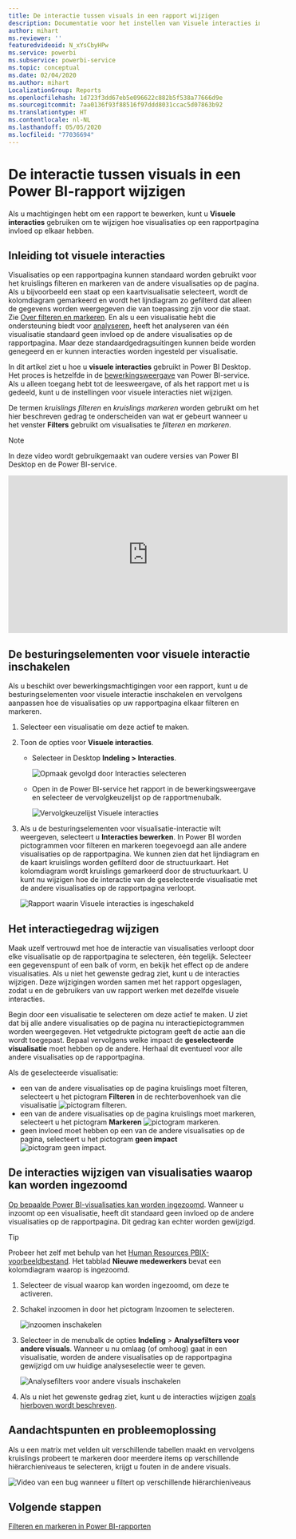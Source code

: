 ```yaml
---
title: De interactie tussen visuals in een rapport wijzigen
description: Documentatie voor het instellen van Visuele interacties in een Microsoft Power BI-rapport en een Power BI Desktop-rapport.
author: mihart
ms.reviewer: ''
featuredvideoid: N_xYsCbyHPw
ms.service: powerbi
ms.subservice: powerbi-service
ms.topic: conceptual
ms.date: 02/04/2020
ms.author: mihart
LocalizationGroup: Reports
ms.openlocfilehash: 1d723f3dd67eb5e096622c882b5f538a77666d9e
ms.sourcegitcommit: 7aa0136f93f88516f97ddd8031ccac5d07863b92
ms.translationtype: HT
ms.contentlocale: nl-NL
ms.lasthandoff: 05/05/2020
ms.locfileid: "77036694"
---
```

# <a name="change-how-visuals-interact-in-a-power-bi-report"></a>De interactie tussen visuals in een Power BI-rapport wijzigen
Als u machtigingen hebt om een rapport te bewerken, kunt u **Visuele interacties** gebruiken om te wijzigen hoe visualisaties op een rapportpagina invloed op elkaar hebben. 

## <a name="introduction-to-visual-interactions"></a>Inleiding tot visuele interacties
Visualisaties op een rapportpagina kunnen standaard worden gebruikt voor het kruislings filteren en markeren van de andere visualisaties op de pagina.
Als u bijvoorbeeld een staat op een kaartvisualisatie selecteert, wordt de kolomdiagram gemarkeerd en wordt het lijndiagram zo gefilterd dat alleen de gegevens worden weergegeven die van toepassing zijn voor die staat.
Zie [Over filteren en markeren](power-bi-reports-filters-and-highlighting.md). En als u een visualisatie hebt die ondersteuning biedt voor [analyseren](consumer/end-user-drill.md), heeft het analyseren van één visualisatie standaard geen invloed op de andere visualisaties op de rapportpagina. Maar deze standaardgedragsuitingen kunnen beide worden genegeerd en er kunnen interacties worden ingesteld per visualisatie.

In dit artikel ziet u hoe u **visuele interacties** gebruikt in Power BI Desktop. Het proces is hetzelfde in de [bewerkingsweergave](service-interact-with-a-report-in-editing-view.md) van Power BI-service. Als u alleen toegang hebt tot de leesweergave, of als het rapport met u is gedeeld, kunt u de instellingen voor visuele interacties niet wijzigen.

De termen *kruislings filteren* en *kruislings markeren* worden gebruikt om het hier beschreven gedrag te onderscheiden van wat er gebeurt wanneer u het venster **Filters** gebruikt om visualisaties te *filteren* en *markeren*.  

> [!NOTE]
> In deze video wordt gebruikgemaakt van oudere versies van Power BI Desktop en de Power BI-service. 
>
>

<iframe width="560" height="315" src="https://www.youtube.com/embed/N_xYsCbyHPw?list=PL1N57mwBHtN0JFoKSR0n-tBkUJHeMP2cP" frameborder="0" allowfullscreen></iframe>


## <a name="enable-the-visual-interaction-controls"></a>De besturingselementen voor visuele interactie inschakelen
Als u beschikt over bewerkingsmachtigingen voor een rapport, kunt u de besturingselementen voor visuele interactie inschakelen en vervolgens aanpassen hoe de visualisaties op uw rapportpagina elkaar filteren en markeren. 

1. Selecteer een visualisatie om deze actief te maken.  
2. Toon de opties voor **Visuele interacties**.
    

    - Selecteer in Desktop **Indeling > Interacties**.

        ![Opmaak gevolgd door Interacties selecteren](media/service-reports-visual-interactions/power-bi-interaction.png)

    - Open in de Power BI-service het rapport in de bewerkingsweergave en selecteer de vervolgkeuzelijst op de rapportmenubalk.

        ![Vervolgkeuzelijst Visuele interacties](media/service-reports-visual-interactions/power-bi-service.png)

3. Als u de besturingselementen voor visualisatie-interactie wilt weergeven, selecteert u **Interacties bewerken**. In Power BI worden pictogrammen voor filteren en markeren toegevoegd aan alle andere visualisaties op de rapportpagina. We kunnen zien dat het lijndiagram en de kaart kruislings worden gefilterd door de structuurkaart. Het kolomdiagram wordt kruislings gemarkeerd door de structuurkaart. U kunt nu wijzigen hoe de interactie van de geselecteerde visualisatie met de andere visualisaties op de rapportpagina verloopt.
   
    ![Rapport waarin Visuele interacties is ingeschakeld](media/service-reports-visual-interactions/power-bi-turn-on.png)


## <a name="change-the-interaction-behavior"></a>Het interactiegedrag wijzigen
Maak uzelf vertrouwd met hoe de interactie van visualisaties verloopt door elke visualisatie op de rapportpagina te selecteren, één tegelijk.  Selecteer een gegevenspunt of een balk of vorm, en bekijk het effect op de andere visualisaties. Als u niet het gewenste gedrag ziet, kunt u de interacties wijzigen. Deze wijzigingen worden samen met het rapport opgeslagen, zodat u en de gebruikers van uw rapport werken met dezelfde visuele interacties.


Begin door een visualisatie te selecteren om deze actief te maken.  U ziet dat bij alle andere visualisaties op de pagina nu interactiepictogrammen worden weergegeven. Het vetgedrukte pictogram geeft de actie aan die wordt toegepast. Bepaal vervolgens welke impact de **geselecteerde visualisatie** moet hebben op de andere.  Herhaal dit eventueel voor alle andere visualisaties op de rapportpagina.

Als de geselecteerde visualisatie:
   
   * een van de andere visualisaties op de pagina kruislings moet filteren, selecteert u het pictogram **Filteren** in de rechterbovenhoek van die visualisatie ![pictogram filteren](media/service-reports-visual-interactions/power-bi-filter-icon.png).
   * een van de andere visualisaties op de pagina kruislings moet markeren, selecteert u het pictogram **Markeren** ![pictogram markeren](media/service-reports-visual-interactions/power-bi-highlight-icon.png).
   * geen invloed moet hebben op een van de andere visualisaties op de pagina, selecteert u het pictogram **geen impact** ![pictogram geen impact](media/service-reports-visual-interactions/power-bi-no-impact.png).

## <a name="change-the-interactions-of-drillable-visualizations"></a>De interacties wijzigen van visualisaties waarop kan worden ingezoomd
[Op bepaalde Power BI-visualisaties kan worden ingezoomd](consumer/end-user-drill.md). Wanneer u inzoomt op een visualisatie, heeft dit standaard geen invloed op de andere visualisaties op de rapportpagina. Dit gedrag kan echter worden gewijzigd. 

> [!TIP]
> Probeer het zelf met behulp van het [Human Resources PBIX-voorbeeldbestand](https://download.microsoft.com/download/6/9/5/69503155-05A5-483E-829A-F7B5F3DD5D27/Human%20Resources%20Sample%20PBIX.pbix). Het tabblad **Nieuwe medewerkers** bevat een kolomdiagram waarop is ingezoomd.
>

1. Selecteer de visual waarop kan worden ingezoomd, om deze te activeren. 

2. Schakel inzoomen in door het pictogram Inzoomen te selecteren.

    ![inzoomen inschakelen](media/service-reports-visual-interactions/power-bi-drill-down.png)

2. Selecteer in de menubalk de opties **Indeling** > **Analysefilters voor andere visuals**.  Wanneer u nu omlaag (of omhoog) gaat in een visualisatie, worden de andere visualisaties op de rapportpagina gewijzigd om uw huidige analyseselectie weer te geven. 

    ![Analysefilters voor andere visuals inschakelen](media/service-reports-visual-interactions/power-bi-drill.png)

3. Als u niet het gewenste gedrag ziet, kunt u de interacties wijzigen [zoals hierboven wordt beschreven](#change-the-interaction-behavior).

## <a name="considerations-and-troubleshooting"></a>Aandachtspunten en probleemoplossing
Als u een matrix met velden uit verschillende tabellen maakt en vervolgens kruislings probeert te markeren door meerdere items op verschillende hiërarchieniveaus te selecteren, krijgt u fouten in de andere visuals. 

![Video van een bug wanneer u filtert op verschillende hiërarchieniveaus](media/service-reports-visual-interactions/cross-highlight.gif)
    
## <a name="next-steps"></a>Volgende stappen
[Filteren en markeren in Power BI-rapporten](power-bi-reports-filters-and-highlighting.md)